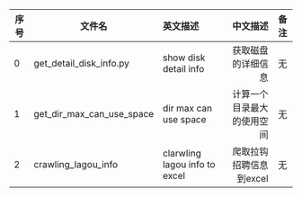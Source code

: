 |序号| 文件名  | 英文描述 | 中文描述 | 备注 |
|-----| ----- | :--------  | ---------: | :------:   |
|0| get_detail_disk_info.py     | show disk detail info       | 获取磁盘的详细信息         | 无         |
|1| get_dir_max_can_use_space     | dir max can use space       | 计算一个目录最大的使用空间         | 无         |
|2| crawling_lagou_info     |  clarwling lagou info to excel       | 爬取拉钩招聘信息到excel         | 无         | 
